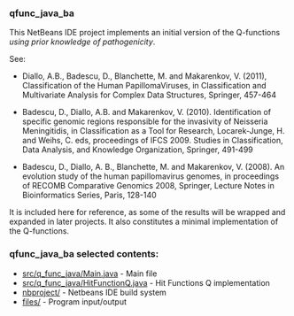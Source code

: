 ### qfunc_java_ba


This NetBeans IDE project implements an initial version of the Q-functions _using prior knowledge of pathogenicity_.

See:

- Diallo, A.B., Badescu, D., Blanchette, M. and Makarenkov, V. (2011), 
Classification of the Human PapillomaViruses, in Classification and Multivariate Analysis for Complex Data Structures, 
Springer, 457-464 

- Badescu, D., Diallo, A.B. and Makarenkov, V. (2010). 
Identification of specific genomic regions responsible for the invasivity of Neisseria Meningitidis, in Classification as a Tool for Research, Locarek-Junge, H. and Weihs, C. eds, proceedings of IFCS 2009. Studies in Classification, Data Analysis, and Knowledge Organization, 
Springer, 491-499 

- Badescu, D., Diallo, A. B., Blanchette, M. and Makarenkov, V. (2008). An evolution study of the human papillomavirus genomes, 
in proceedings of RECOMB Comparative Genomics 2008, Springer, Lecture Notes in Bioinformatics Series,
Paris, 128-140

It is included here for reference, as some of the results will be wrapped and expanded in later projects.
It also constitutes a minimal implementation of the Q-functions.

### qfunc_java_ba selected contents:

  * [src/q_func_java/Main.java](src/q_func_java/Main.java) - Main file
  * [src/q_func_java/HitFunctionQ.java](src/q_func_java/HitFunctionQ.java) - Hit Functions Q implementation
  * [nbproject/](nbproject/) - Netbeans IDE build system
  * [files/](files/) - Program input/output
  
  